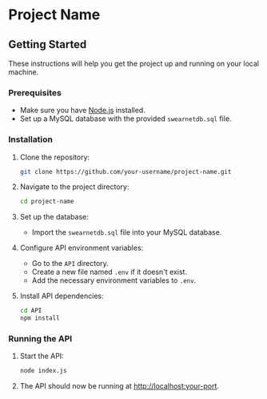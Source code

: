 # Project Name

## Getting Started

These instructions will help you get the project up and running on your local machine.

### Prerequisites

- Make sure you have [Node.js](https://nodejs.org/) installed.
- Set up a MySQL database with the provided `swearnetdb.sql` file.

### Installation

1. Clone the repository:

    ```bash
    git clone https://github.com/your-username/project-name.git
    ```

2. Navigate to the project directory:

    ```bash
    cd project-name
    ```

3. Set up the database:

    - Import the `swearnetdb.sql` file into your MySQL database.

4. Configure API environment variables:

    - Go to the `API` directory.
    - Create a new file named `.env` if it doesn't exist.
    - Add the necessary environment variables to `.env`.

5. Install API dependencies:

    ```bash
    cd API
    npm install
    ```

### Running the API

1. Start the API:

    ```bash
    node index.js
    ```

2. The API should now be running at [http://localhost:your-port](http://localhost:your-port).
